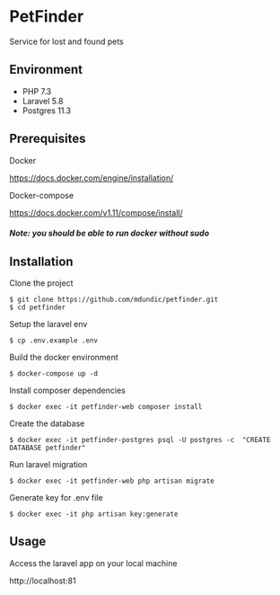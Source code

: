 # PetFinder #

Service for lost and found pets

## Environment

- PHP 7.3
- Laravel 5.8
- Postgres 11.3

## Prerequisites

Docker

https://docs.docker.com/engine/installation/

Docker-compose

https://docs.docker.com/v1.11/compose/install/

##### Note: you should be able to run docker without sudo

## Installation

Clone the project
```
$ git clone https://github.com/mdundic/petfinder.git
$ cd petfinder
```

Setup the laravel env
```
$ cp .env.example .env
```

Build the docker environment
```
$ docker-compose up -d
```

Install composer dependencies
```
$ docker exec -it petfinder-web composer install
```

Create the database
```
$ docker exec -it petfinder-postgres psql -U postgres -c  "CREATE DATABASE petfinder"
```

Run laravel migration
```
$ docker exec -it petfinder-web php artisan migrate
```

Generate key for .env file
```
$ docker exec -it php artisan key:generate
```

## Usage

Access the laravel app on your local machine

http://localhost:81
